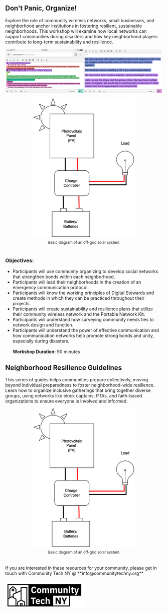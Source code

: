 ## Don't Panic, Organize!
Explore the role of community wireless networks, small businesses, and neighborhood anchor institutions in fostering resilient, sustainable neighborhoods. This workshop will examine how local networks can support communities during disasters and how key neighborhood players contribute to long-term sustainability and resilience.

<img src="assets/IMG_1504.PNG" alt="" width="250"/><img src="assets/IMG_9080.PNG" alt="" width="250"/>




<div align="center"><img src="https://github.com/Community-Tech-Lab/PNK/blob/main/assets/basicsolarload.png" alt="Basic off-grid solar system" width="" /></div>
<div align="center"><sub> Basic diagram of an off-grid solar system.</sub></div>
<br>

### Objectives:
- Participants will use community organizing to develop social networks that strengthen bonds within each neighborhood.
- Participants will lead their neighborhoods in the creation of an emergency communication protocol.
- Participants will know the working principles of Digital Stewards and create methods in which they can be practiced throughout their projects.
- Participants will create sustainability and resilience plans that utilize their community wireless network and the Portable Network Kit.
- Participants will understand how surveying community needs ties to network design and function.
- Participants will understand the power of effective communication and how communication networks help promote strong bonds and unity, especially during disasters.
<br><br>
**Workshop Duration:** 90 minutes

## Neighborhood Resilience Guidelines
This series of guides helps communities prepare collectively, moving beyond individual preparedness to foster neighborhood-wide resilience. Learn how to organize inclusive gatherings that bring together diverse groups, using networks like block captains, PTAs, and faith-based organizations to ensure everyone is involved and informed.
<div align="center"><img src="https://github.com/Community-Tech-Lab/PNK/blob/main/assets/basicsolarload.png" alt="Basic off-grid solar system" width="" /></div>
<div align="center"><sub> Basic diagram of an off-grid solar system.</sub></div>
<br>
<br>
If you are interested in these resources for your community, please get in touch with Community Tech NY @ **info@communitytechny.org**
<br><br>
<img src="assets/CTLogocopy.png" alt="CTLab Logo" width="250"/>

